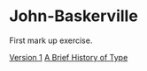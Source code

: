 # John-Baskerville
First mark up exercise.

[Version 1](http://SaysKez.github.io/john-baskerville/john-baskerville1)
[A Brief History of Type](http://SaysKez.github.io/john-baskerville/history-of-type)